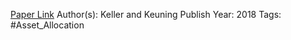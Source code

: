 
[Paper Link](https://papers.ssrn.com/sol3/papers.cfm?abstract_id=3212862)
Author(s): Keller and Keuning
Publish Year: 2018
Tags: #Asset_Allocation 